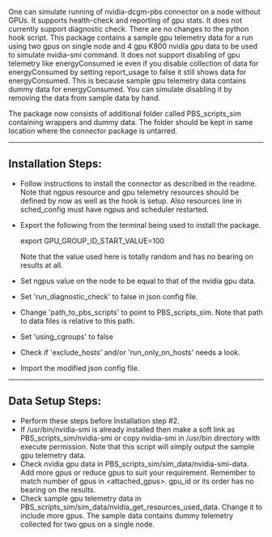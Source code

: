 One can simulate running of nvidia-dcgm-pbs connector on a node without GPUs.
It supports health-check and reporting of gpu stats. 
It does not currently support diagnostic check.
There are no changes to the python hook script.
This package contains a sample gpu telemetry data for a run using two gpus on single node and 4 gpu K800 nvidia gpu data to be used to simulate nvidia-smi command.
It does not support disabling of gpu telemetry like energyConsumed ie even if you disable collection of data for energyConsumed by setting report_usage to false it still shows data for energyConsumed. This is because sample gpu telemetry data contains dummy data for energyConsumed. You can simulate disabling it by removing the data from sample data by hand.

The package now consists of additional folder called PBS_scripts_sim containing wrappers and dummy data.
The folder should be kept in same location where the connector package is untarred.

-------------------
Installation Steps:
-------------------
- Follow instructions to install the connector as described in the readme. 
  Note that ngpus resource and gpu telemetry resources should be defined by now as well as the hook is setup. Also resources line in sched_config must have ngpus and scheduler restarted.
- Export the following from the terminal being used to install the package.

    export GPU_GROUP_ID_START_VALUE=100

  Note that the value used here is totally random and has no bearing on results at all.
- Set ngpus value on the node to be equal to that of the nvidia gpu data.
- Set 'run_diagnostic_check' to false in json config file.
- Change 'path_to_pbs_scripts' to point to PBS_scripts_sim.
  Note that path to data files is relative to this path.
- Set 'using_cgroups' to false
- Check if 'exclude_hosts' and/or 'run_only_on_hosts' needs a look.
- Import the modified json config file.

-----------------
Data Setup Steps:
-----------------
- Perform these steps before Installation step #2.
- If /usr/bin/nvidia-smi is already installed then make a soft link as PBS_scripts_sim/nvidia-smi or copy nvidia-smi in /usr/bin directory with execute permission.
  Note that this script will simply output the sample gpu telemetry data.
- Check nvidia gpu data in PBS_scripts_sim/sim_data/nvidia-smi-data.
  Add more gpus or reduce gpus to suit your requirement.
  Remember to match number of gpus in <attached_gpus>. gpu_id or its order has no bearing on the results.
- Check sample gpu telemetry data in PBS_scripts_sim/sim_data/nvidia_get_resources_used_data.
  Change it to include more gpus.
  The sample data contains dummy telemetry collected for two gpus on a single node.
